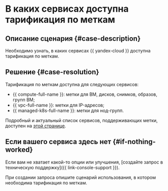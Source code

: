 # В каких сервисах доступна тарификация по меткам 


## Описание сценария {#case-description}

Необходимо узнать, в каких сервисах {{ yandex-cloud }} доступна тарификация по меткам.

## Решение {#case-resolution}

Тарификация по меткам доступна для следующих сервисов:

* {{ compute-full-name }}: метки для ВМ, дисков, снимков, образов, групп ВМ;
* {{ vpc-full-name }}: метки для IP-адресов;
* {{ managed-k8s-full-name }}: метки для нод-групп.

Подробный и актуальный список сервисов, поддерживающих метки, доступен на [этой странице](../../../resource-manager/concepts/labels.md#services).

## Если вашего сервиса здесь нет {#if-nothing-worked}

Если вам не хватает какой-то опции или улучшения, [создайте запрос в техническую поддержку]({{ link-console-support }}). 

При создании запроса опишите сценарий использования, в котором необходима тарификация по меткам.
